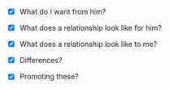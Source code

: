 - [x] What do I want from him?

- [x] What does a relationship look like for him?
- [x] What does a relationship look like to me?
- [x] Differences?

- [x] Promoting these?
